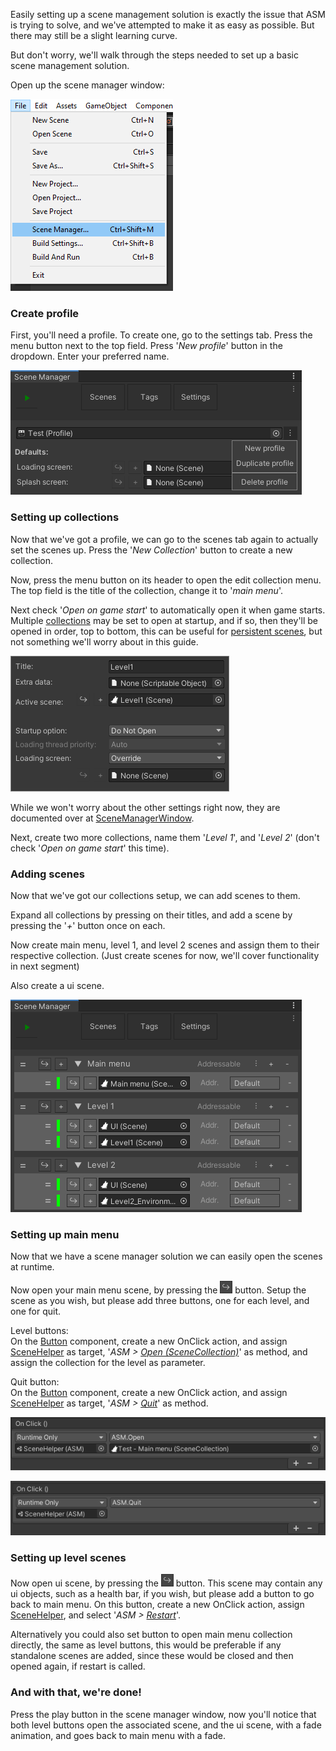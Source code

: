 Easily setting up a scene management solution is exactly the issue that ASM is trying to solve, and we've attempted to make it as easy as possible. But there may still be a slight learning curve.

But don't worry, we'll walk through the steps needed to set up a basic scene management solution.

Open up the scene manager window:

![](image/scene-manager-menu.png)

### Create profile
First, you'll need a profile. To create one, go to the settings tab. Press the menu button next to the top field. Press '*New profile*' button in the dropdown. Enter your preferred name.

![](image/profile-dropdown.png)

### Setting up collections
Now that we've got a profile, we can go to the scenes tab again to actually set the scenes up. Press the '*New Collection*' button to create a new collection.

Now, press the menu button on its header to open the edit collection menu. The top field is the title of the collection, change it to '*main menu*'.

Next check '*Open on game start*' to automatically open it when game starts. Multiple [collections](SceneCollection) may be set to open at startup, and if so, then they'll be opened in order, top to bottom, this can be useful for [persistent scenes](PersistentUtility), but not something we'll worry about in this guide.

![](image/collection-edit-menu.png)

While we won't worry about the other settings right now, they are documented over at [SceneManagerWindow](SceneManagerWindow#collection-properties).

Next, create two more collections, name them '*Level 1*', and '*Level 2*' (don't check '*Open on game start*' this time).

### Adding scenes
Now that we've got our collections setup, we can add scenes to them.

Expand all collections by pressing on their titles, and add a scene by pressing the '*+*' button once on each.

Now create main menu, level 1, and level 2 scenes and assign them to their respective collection. (Just create scenes for now, we'll cover functionality in next segment)

Also create a ui scene.

![](image/quick-start-setup.png)

### Setting up main menu

Now that we have a scene manager solution we can easily open the scenes at runtime.

Now open your main menu scene, by pressing the ![](image/open.png) button. Setup the scene as you wish, but please add three buttons, one for each level, and one for quit.

Level buttons:\
On the [Button](https://docs.unity3d.com/2018.3/Documentation/ScriptReference/UI.Button.html) component, create a new OnClick action, and assign [SceneHelper](SceneHelper) as target, '*ASM > [Open (SceneCollection)](SceneCollection#methods)*' as method, and assign the collection for the level as parameter.

Quit button:\
On the [Button](https://docs.unity3d.com/2018.3/Documentation/ScriptReference/UI.Button.html) component, create a new OnClick action, and assign [SceneHelper](SceneHelper) as target, '*ASM > [Quit](SceneManager#quit)*' as method.

<a class="pdf-page-break"></a>

![](image/button-open-collection.png)

![](image/button-quit.png)

### Setting up level scenes

Now open ui scene, by pressing the ![](image/open.png) button. This scene may contain any ui objects, such as a health bar, if you wish, but please add a button to go back to main menu. On this button, create a new OnClick action, assign [SceneHelper](SceneHelper), and select '*ASM > [Restart](SceneManager#restart)*'.

Alternatively you could also set button to open main menu collection directly, the same as level buttons, this would be preferable if any standalone scenes are added, since these would be closed and then opened again, if restart is called.

### And with that, we're done!
Press the play button in the scene manager window, now you'll notice that both level buttons open the associated scene, and the ui scene, with a fade animation, and goes back to main menu with a fade.
